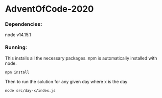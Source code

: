 # AdventOfCode-2020

### Dependencies:
node v14.15.1

### Running:

This installs all the necessary packages. npm is automatically installed with node.

```bash
npm install
```

Then to run the solution for any given day where x is the day

```bash
node src/day-x/index.js
```

